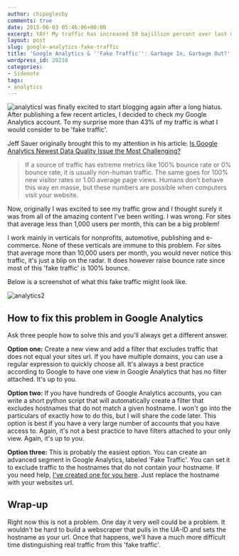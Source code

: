 ```yaml
---
author: chipoglesby
comments: true
date: 2015-06-03 05:46:06+00:00
excerpt: YAY! My traffic has increased 50 bajillion percent over last month. Wait, what do you mean 50% of it might be FAKE? NOOO!
layout: post
slug: google-analytics-fake-traffic
title: 'Google Analytics & ''Fake Traffic'': Garbage In, Garbage Out?'
wordpress_id: 28218
categories:
- Sidenote
tags:
- analytics
---
```


![analytics](https://storage.googleapis.com/www.chipoglesby.com/wp-content/uploads/2015/06/analytics.png)I was finally excited to start blogging again after a long hiatus.
After publishing a few recent articles, I decided to check my Google Analytics account. To my surprise more than 43% of my traffic is what I would consider to be 'fake traffic'.

Jeff Sauer originally brought this to my attention in his article: [Is Google Analytics Newest Data Quality Issue the Most Challenging?](http://www.jeffalytics.com/google-analytics-data-quality-issue/)


<blockquote>If a source of traffic has extreme metrics like 100% bounce rate or 0% bounce rate, it is usually non-human traffic. The same goes for 100% new visitor rates or 1.00 average page views. Humans don’t behave this way en masse, but these numbers are possible when computers visit your website.</blockquote>


Now, originally I was excited to see my traffic grow and I thought surely it was from all of the amazing content I've been writing. I was wrong. For sites that average less than 1,000 users per month, this can be a big problem!

I work mainly in verticals for nonprofits, automotive, publishing and e-commerce. None of these verticals are immune to this problem. For sites that average more than 10,000 users per month, you would never notice this traffic, it's just a blip on the radar. It does however raise bounce rate since most of this 'fake traffic' is 100% bounce.

Below is a screenshot of what this fake traffic might look like.

![analytics2](https://storage.googleapis.com/www.chipoglesby.com/wp-content/uploads/2015/06/analytics2-1024x408.png)


## How to fix this problem in Google Analytics


Ask three people how to solve this and you'll always get a different answer.

**Option one:** Create a new view and add a filter that excludes traffic that does not equal your sites url. If you have multiple domains, you can use a regular expression to quickly choose all. It's always a best practice according to Google to have one view in Google Analytics that has no filter attached. It's up to you.

**Option two:** If you have hundreds of Google Analytics accounts, you can write a short python script that will automatically create a filter that excludes hostnames that do not match a given hostname. I won't go into the particulars of exactly how to do this, but I will share the code later. This option is best if you have a very large number of accounts that you have access to. Again, it's not a best practice to have filters attached to your only view. Again, it's up to you.

**Option three:** This is probably the easiest option. You can create an advanced segment in Google Analytics, labeled 'Fake Traffic'. You can set it to exclude traffic to the hostnames that do not contain your hostname. If you need help, [I've created one for you here](https://www.google.com/analytics/web/template?uid=103oTUNPSgW35YUjCeCfOQ). Just replace the hostname with your websites url.



## Wrap-up


Right now this is not a problem. One day it very well could be a problem. It wouldn't be hard to build a webscraper that pulls in the UA-ID and sets the hostname as your url. Once that happens, we'll have a much more difficult time distinguishing real traffic from this 'fake traffic'.
